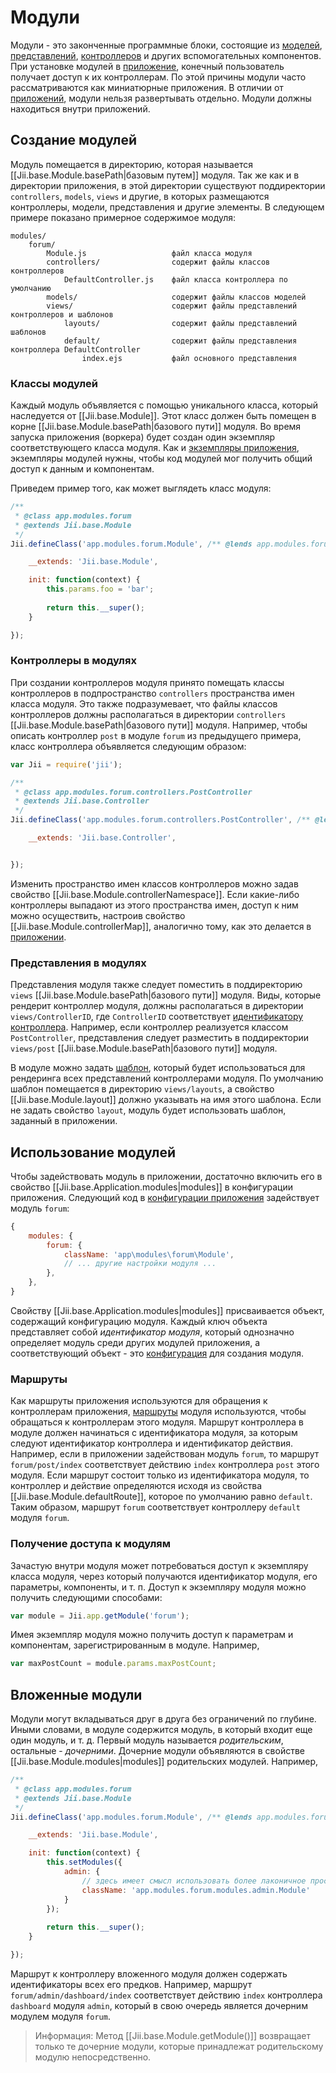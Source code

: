 Модули
=======

Модули - это законченные программные блоки, состоящие из [моделей](structure-models),
[представлений](structure-views), [контроллеров](structure-controllers) и других вспомогательных компонентов.
При установке модулей в [приложение](structure-applications), конечный пользователь получает доступ к их
контроллерам. По этой причины модули часто рассматриваются как миниатюрные приложения. В отличии от
[приложений](structure-applications), модули нельзя развертывать отдельно. Модули должны находиться внутри приложений.

## Создание модулей <span id="creating-modules"></span>

Модуль помещается в директорию, которая называется [[Jii.base.Module.basePath|базовым путем]] модуля. Так же как и в
директории приложения, в этой директории существуют поддиректории `controllers`, `models`, `views` и другие, в
которых размещаются контроллеры, модели, представления и другие элементы. В следующем примере показано примерное
содержимое модуля:

```
modules/
    forum/
        Module.js                   файл класса модуля
        controllers/                содержит файлы классов контроллеров
            DefaultController.js    файл класса контроллера по умолчанию
        models/                     содержит файлы классов моделей
        views/                      содержит файлы представлений контроллеров и шаблонов
            layouts/                содержит файлы представлений шаблонов
            default/                содержит файлы представления контроллера DefaultController
                index.ejs           файл основного представления
```

### Классы модулей <span id="module-classes"></span>

Каждый модуль объявляется с помощью уникального класса, который наследуется от [[Jii.base.Module]]. Этот класс должен
быть помещен в корне [[Jii.base.Module.basePath|базового пути]] модуля. Во время запуска приложения (воркера) будет
создан один экземпляр соответствующего класса модуля. Как и [экземпляры приложения](structure-applications),
экземпляры модулей нужны, чтобы код модулей мог получить общий доступ к данным и компонентам.

Приведем пример того, как может выглядеть класс модуля:

```js
/**
 * @class app.modules.forum
 * @extends Jii.base.Module
 */
Jii.defineClass('app.modules.forum.Module', /** @lends app.modules.forum.Module.prototype */{

    __extends: 'Jii.base.Module',

    init: function(context) {
        this.params.foo = 'bar';
        
        return this.__super();
    }

});
```

### Контроллеры в модулях <span id="controllers-in-modules"></span>

При создании контроллеров модуля принято помещать классы контроллеров в подпространство `controllers` пространства
имен класса модуля. Это также подразумевает, что файлы классов контроллеров должны располагаться в директории
`controllers` [[Jii.base.Module.basePath|базового пути]] модуля. Например, чтобы описать контроллер `post` в модуле
`forum` из предыдущего примера, класс контроллера объявляется следующим образом:

```js
var Jii = require('jii');

/**
 * @class app.modules.forum.controllers.PostController
 * @extends Jii.base.Controller
 */
Jii.defineClass('app.modules.forum.controllers.PostController', /** @lends app.modules.forum.controllers.PostController.prototype */{

	__extends: 'Jii.base.Controller',


});
```

Изменить пространство имен классов контроллеров можно задав свойство [[Jii.base.Module.controllerNamespace]]. Если
какие-либо контроллеры выпадают из этого пространства имен, доступ к ним можно осуществить, настроив свойство
[[Jii.base.Module.controllerMap]], аналогично тому, как это делается в [приложении](structure-applications).

### Представления в модулях <span id="views-in-modules"></span>

Представления модуля также следует поместить в поддиректорию `views` [[Jii.base.Module.basePath|базового пути]] модуля.
Виды, которые рендерит контроллер модуля, должны располагаться в директории `views/ControllerID`, где `ControllerID`
соответствует [идентификатору контроллера](structure-controllers#routes). Например, если контроллер реализуется классом
`PostController`, представления следует разместить в поддиректории `views/post`
[[Jii.base.Module.basePath|базового пути]] модуля.

В модуле можно задать [шаблон](structure-views#layouts), который будет использоваться для рендеринга всех
представлений контроллерами модуля. По умолчанию шаблон помещается в директорию `views/layouts`, а свойство
[[Jii.base.Module.layout]] должно указывать на имя этого шаблона. Если не задать свойство `layout`, модуль будет
использовать шаблон, заданный в приложении.

## Использование модулей <span id="routes"></span>

Чтобы задействовать модуль в приложении, достаточно включить его в свойство [[Jii.base.Application.modules|modules]]
в конфигурации приложения. Следующий код в [конфигурации приложения](structure-applications#application-configurations) задействует модуль `forum`:

```js
{
    modules: {
        forum: {
            className: 'app\modules\forum\Module',
            // ... другие настройки модуля ...
        },
    },
}
```

Свойству [[Jii.base.Application.modules|modules]] присваивается объект, содержащий конфигурацию модуля. Каждый ключ
объекта представляет собой *идентификатор модуля*, который однозначно определяет модуль среди других модулей приложения,
а соответствующий объект - это [конфигурация](concept-configurations) для создания модуля.

### Маршруты <span id="routes"></span>

Как маршруты приложения используются для обращения к контроллерам приложения,
[маршруты](structure-controllers#routes) модуля используются, чтобы обращаться к контроллерам этого модуля.
Маршрут контроллера в модуле должен начинаться с идентификатора модуля, за которым следуют идентификатор контроллера
и идентификатор действия. Например, если в приложении задействован модуль `forum`, то маршрут `forum/post/index`
соответствует действию `index` контроллера `post` этого модуля. Если маршрут состоит только из идентификатора модуля,
то контроллер и действие определяются исходя из свойства [[Jii.base.Module.defaultRoute]], которое по умолчанию равно
`default`. Таким образом, маршрут `forum` соответствует контроллеру `default` модуля `forum`.

### Получение доступа к модулям <span id="accessing-modules"></span>

Зачастую внутри модуля может потребоваться доступ к экземпляру класса модуля, через который получаются идентификатор
модуля, его параметры, компоненты, и т. п. Доступ к экземпляру модуля можно получить следующими способами:

```js
var module = Jii.app.getModule('forum');
```
Имея экземпляр модуля можно получить доступ к параметрам и компонентам, зарегистрированным в модуле. Например,

```js
var maxPostCount = module.params.maxPostCount;
```


## Вложенные модули <span id="nested-modules"></span>

Модули могут вкладываться друг в друга без ограничений по глубине. Иными словами, в модуле содержится модуль,
в который входит еще один модуль, и т. д. Первый модуль называется *родительским*, остальные - *дочерними*.
Дочерние модули объявляются в свойстве [[Jii.base.Module.modules|modules]] родительских модулей. Например,

```js
/**
 * @class app.modules.forum
 * @extends Jii.base.Module
 */
Jii.defineClass('app.modules.forum.Module', /** @lends app.modules.forum.Module.prototype */{

    __extends: 'Jii.base.Module',

    init: function(context) {
        this.setModules({
            admin: {
                // здесь имеет смысл использовать более лаконичное пространство имен
                className: 'app.modules.forum.modules.admin.Module'
            }
        });
        
        return this.__super();
    }

});
```

Маршрут к контроллеру вложенного модуля должен содержать идентификаторы всех его предков. Например,
маршрут `forum/admin/dashboard/index` соответствует действию `index` контроллера `dashboard` модуля `admin`,
который в свою очередь является дочерним модулем модуля `forum`.

> Информация: Метод [[Jii.base.Module.getModule()]] возвращает только те дочерние модули,
 которые принадлежат родительскому модулю непосредственно.
